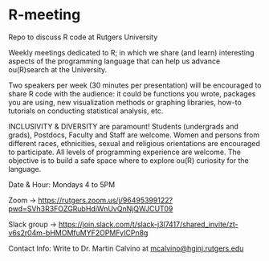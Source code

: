 # R-meeting
Repo to discuss R code at Rutgers University

Weekly meetings dedicated to R; in which we share (and learn) interesting aspects of the programming language that can help us advance ou(R)search at the University. 

Two speakers per week (30 minutes per presentation) will be encouraged to share R code with the audience: it could be functions you wrote, packages you are using, new visualization methods or graphing libraries, how-to tutorials on conducting statistical analysis, etc. 

INCLUSIVITY & DIVERSITY are paramount! Students (undergrads and grads), Postdocs, Faculty and Staff are welcome. Women and persons from different races, ethnicities, sexual and religious orientations are encouraged to participate. All levels of programming experience are welcome. The objective is to build a safe space where to explore ou(R) curiosity for the language.


Date & Hour: Mondays 4 to 5PM 

Zoom -> 
https://rutgers.zoom.us/j/96495399122?pwd=SVh3R3FOZGRubHdiWnUvQnNjQWJCUT09

Slack group -> 
https://join.slack.com/t/slack-j3l7417/shared_invite/zt-v6s2r04m-bHMOMfuMYF2OPMFyICPn8g

Contact Info:
Write to Dr. Martin Calvino at mcalvino@hginj.rutgers.edu
